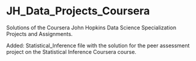 # JH_Data_Projects_Coursera
Solutions of the Coursera John Hopkins Data Science Specialization Projects and Assignments.

Added:
Statistical_Inference file with the solution for the peer assessment project on the Statistical Inference Coursera course.
